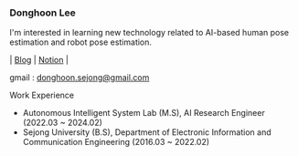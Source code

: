 ### Donghoon Lee

I'm interested in learning new technology related to AI-based human pose estimation and robot pose estimation.

| [Blog](https://ehdgnslee.tistory.com/) | [Notion](https://regal-pomelo-a95.notion.site/18ea57f9c67d46fc860ccf33afd55497?pvs=4) |

gmail : donghoon.sejong@gmail.com


Work Experience
- Autonomous Intelligent System Lab (M.S), AI Research Engineer (2022.03 ~ 2024.02)
- Sejong University (B.S), Department of Electronic Information and Communication Engineering (2016.03 ~ 2022.02)


<!--
**7zjatl7/7zjatl7** is a ✨ _special_ ✨ repository because its `README.md` (this file) appears on your GitHub profile.

Here are some ideas to get you started:

- 🔭 I’m currently working on ...
- 🌱 I’m currently learning ...
- 👯 I’m looking to collaborate on ...
- 🤔 I’m looking for help with ...
- 💬 Ask me about ...
- 📫 How to reach me: ...
- 😄 Pronouns: ...
- ⚡ Fun fact: ...
-->
